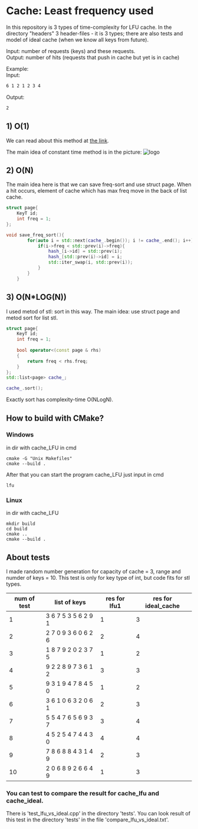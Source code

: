 # Cache: Least frequency used
In this repository is 3 types of time-complexity for LFU cache. In the directory "headers" 3 header-files - it is 3 types; there are also tests and model of ideal cache (when we know all keys from future).

Input: number of requests (keys) and these requests. <br>
Output: number of hits (requests that push in cache but yet is in cache) <br>

Example:<br>
Input:
```bash
6 1 2 1 2 3 4
```
Output:
```bash
2
```

## 1) O(1) 
We can read about this method at [the link](https://arpitbhayani.me/blogs/lfu).

The main idea of constant time method is in the picture:
![logo](https://user-images.githubusercontent.com/4745789/90469593-e08c5c00-e136-11ea-995b-e4590981dd89.png)

## 2) O(N)

The main idea here is that we can save freq-sort and use struct page.
When a hit occurs, element of cache which has max freq move in the back of list cache.
```C++
struct page{
    KeyT id;
    int freq = 1;
};    
```
```C++
void save_freq_sort(){
        for(auto i = std::next(cache_.begin()); i != cache_.end(); i++){
            if(i->freq < std::prev(i)->freq){
                hash_[i->id] = std::prev(i);
                hash_[std::prev(i)->id] = i;
                std::iter_swap(i, std::prev(i));
            }       
        }
    }
```

## 3) O(N*LOG(N))

I used metod of stl: sort in this way.
The main idea: use struct page and metod sort for list stl.

```C++
struct page{
    KeyT id;
    int freq = 1;
    
    bool operator<(const page & rhs)
    {
        return freq < rhs.freq;
    }
}; 
std::list<page> cache_;   
```
```C++
cache_.sort();
```
Exactly sort has complexity-time O(NLogN).

## How to build with CMake?

### Windows
in dir with cache_LFU
in cmd 
```
cmake -G "Unix Makefiles"
cmake --build .
```
After that you can start the program cache_LFU
just input in cmd
```
lfu
```
### Linux
in dir with cache_LFU
```
mkdir build
cd build
cmake ..
cmake --build .

```
## About tests
I made random number generation for capacity of cache = 3, range and numder of keys = 10.
This test is only for key type of int, but code fits for stl types.

| num of test | list of keys | res for lfu1 | res for ideal_cache |
| ---- | ---- | ---- | ---- |
| 1 | 3 6 7 5 3 5 6 2 9 1 | 1 | 3 |
| 2 | 2 7 0 9 3 6 0 6 2 6 | 2 | 4 |
| 3 | 1 8 7 9 2 0 2 3 7 5 | 1 | 2 |
| 4 | 9 2 2 8 9 7 3 6 1 2 | 3 | 3 |
| 5 | 9 3 1 9 4 7 8 4 5 0 | 1 | 2 |
| 6 | 3 6 1 0 6 3 2 0 6 1 | 2 | 3 |
| 7 | 5 5 4 7 6 5 6 9 3 7 | 3 | 4 |
| 8 | 4 5 2 5 4 7 4 4 3 0 | 4 | 4 |
| 9 | 7 8 6 8 8 4 3 1 4 9 | 2 | 3 |
| 10 | 2 0 6 8 9 2 6 6 4 9 | 1 | 3 |


### You can test to compare the result for cache_lfu and cache_ideal.

There is 'test_lfu_vs_ideal.cpp' in the directory 'tests'. You can look result of this test in the 
directory 'tests' in the file 'compare_lfu_vs_ideal.txt'. 
